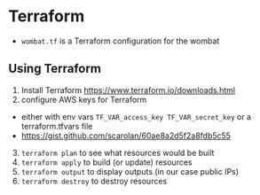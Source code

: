 # Terraform 
 - `wombat.tf` is a Terraform configuration for the wombat


## Using Terraform
1. Install Terraform https://www.terraform.io/downloads.html
2. configure AWS keys for Terraform
  - either with env vars `TF_VAR_access_key TF_VAR_secret_key` or a terraform.tfvars file
  - https://gist.github.com/scarolan/60ae8a2d5f2a8fdb5c55
3. `terraform plan` to see what resources would be built
4. `terraform apply` to build (or update) resources
5. `terraform output` to display outputs (in our case public IPs)
6. `terraform destroy` to destroy resources
